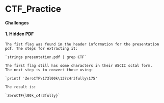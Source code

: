# CTF_Practice

#### Challenges


#### 1. Hidden PDF
```
The fist flag was found in the header information for the presentation pdf. The steps for extracting it:

`strings presentation.pdf | grep CTF`

The first flag still has some characters in their ASCII octal form. The next step is to convert those using:

`printf 'ZeroCTF\173l00k\137c4r3fully\175'

The result is:

`ZeroCTF{l00k_c4r3fully}`
```
